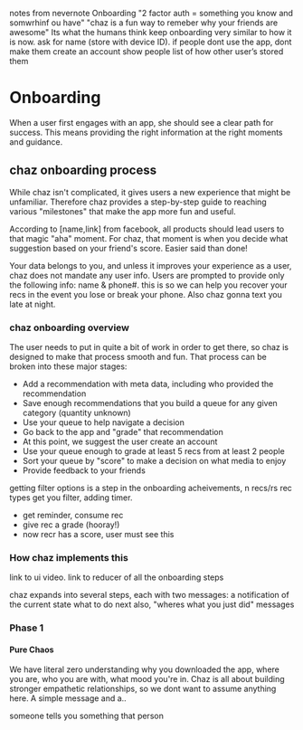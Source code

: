 notes from nevernote
Onboarding
"2 factor auth = something you know and somwrhinf ou have"
"chaz is a fun way to remeber why your friends are awesome"
Its what the humans think
keep onboarding very similar to how it is now.
     ask for name (store with device ID).
     if people dont use the app, dont make them create an account
     show people list of how other user’s stored them

# Onboarding

When a user first engages with an app, she should see a clear path for success.
This means providing the right information at the right moments and guidance.


## chaz onboarding process

While chaz isn't complicated, it gives users a new experience that might
be unfamiliar. Therefore chaz provides a step-by-step guide
to reaching various "milestones" that make the app more fun and useful.

According to [name,link] from facebook, all products should lead users to that
magic "aha" moment. For chaz, that moment is when you decide what suggestion
based on your friend's score. Easier said than done!


Your data belongs to you, and unless it improves your experience as a user, chaz
does not mandate any user info. Users are prompted to provide only the following
info: name & phone#. this is so we can help you recover your recs in the event
you lose or break your phone. Also chaz gonna text you late at night.

### chaz onboarding overview

The user needs to put in quite a bit of work in order to get there, so chaz is
designed to make that process smooth and fun. That process can be broken into
these major stages:

- Add a recommendation with meta data, including who provided the recommendation
- Save enough recommendations that you build a queue for any given category (quantity unknown)
- Use your queue to help navigate a decision
- Go back to the app and "grade" that recommendation
- At this point, we suggest the user create an account
- Use your queue enough to grade at least 5 recs from at least 2 people
- Sort your queue by "score" to make a decision on what media to enjoy
- Provide feedback to your friends

getting filter options is a step in the onboarding
acheivements, n recs/rs rec types get you filter, adding timer.


 - get reminder, consume rec
 - give rec a grade (hooray!)
 - now recr has a score, user must see this




### How chaz implements this
link to ui video.
link to reducer of all the onboarding steps

chaz expands into several steps, each with two messages:
 a notification of the current state
 what to do next
also, "wheres what you just did" messages


### Phase 1
#### Pure Chaos
We have literal zero understanding why you downloaded the app, where you are,
who you are with, what mood you're in. Chaz is all about building stronger
empathetic relationships, so we dont want to assume anything here.
A simple message and a..


someone tells you something
that person
